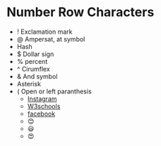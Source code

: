 # Number Row Characters
- ! Exclamation mark
- @ Ampersat, at symbol
-  Hash
- $ Dollar sign
-  % percent
- ^ Cirumflex
-  & And symbol
-   Asterisk
-  ( Open or left paranthesis
   - [Instagram](https://www.instagram.com/)
   - [W3schools](https://www.w3schools.com/)
   - [facebook](https://www.facebook.com/)
   - :blush:
   -  :smiley:
   -  :heart_eyes:
